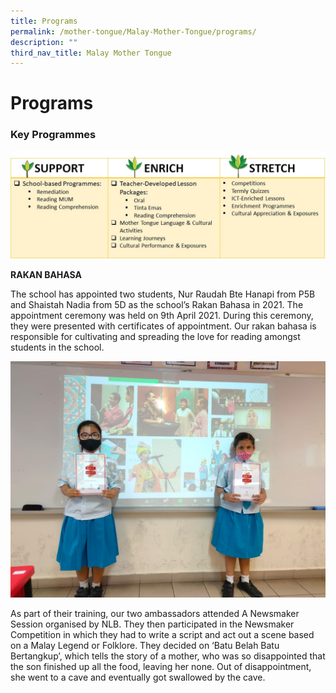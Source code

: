 ```yaml
---
title: Programs
permalink: /mother-tongue/Malay-Mother-Tongue/programs/
description: ""
third_nav_title: Malay Mother Tongue
---
```

# **Programs**

### Key Programmes

![](/images/Malay%20MT%203.jpg)

**RAKAN BAHASA**

The school has appointed two students, Nur Raudah Bte Hanapi from P5B and Shaistah Nadia from 5D as the school’s Rakan Bahasa in 2021. The appointment ceremony was held on 9th April 2021. During this ceremony, they were presented with certificates of appointment. Our rakan bahasa is responsible for cultivating and spreading the love for reading amongst students in the school.


![](/images/Malay%20MT%204.jpg)

As part of their training, our two ambassadors attended A Newsmaker Session organised by NLB. They then participated in the Newsmaker Competition in which they had to write a script and act out a scene based on a Malay Legend or Folklore. They decided on ‘Batu Belah Batu Bertangkup’, which tells the story of a mother, who was so disappointed that the son finished up all the food, leaving her none. Out of disappointment, she went to a cave and eventually got swallowed by the cave.